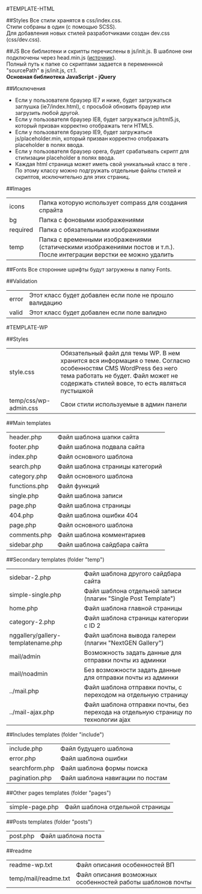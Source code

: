 #TEMPLATE-HTML

##Styles
Все стили хранятся в css/index.css.<br>
Стили собраны  в один (с помощью SCSS).<br>
Для добавления новых стилей разработчиками создан dev.css (css/dev.css).

##JS
Все библиотеки и скрипты перечислены в js/init.js. В шаблоне они подключены через head.min.js (<a href="http://headjs.com/">источник</a>).<br>
Полный путь к папке со скриптами задается в переменнной "sourcePath" в js/init.js, ст.1.<br>
**Основная библиотека JavaScript - jQuery**

##Исключения
* Если у пользователя браузер IE7 и ниже, будет загружаться заглушка (ie7/index.html), с просьбой обновить браузер или загрузить любой другой.
* Если у пользователя браузер IE8, будет загружаться js/html5.js, который призван корректно отображать теги HTML5.
* Если у пользователя браузер IE9, будет загружаться js/placeholder.min, который призван корректно отображать placeholder в полях ввода.
* Если у пользователя браузер opera, будет срабатывать скрипт для стилизации placeholder в полях ввода.
* Каждая html страница может иметь свой уникальный класс в теге <html>. По этому классу можно подгружать отдельные файлы стилей и скриптов, исключительно для этих страниц.

##Images
<table>
    <tr>
        <td>icons</td>
        <td>Папка которую использует compass для создания спрайта</td>
    </tr>
    <tr>
        <td>bg</td>
        <td>Папка с фоновыми изображениями</td>
    </tr>
    <tr>
        <td>required</td>
        <td>Папка с обязательными изображениями</td>
    </tr>
    <tr>
        <td>temp</td>
        <td>Папка с временными изображениями (статическими изображениями постов и т.п.). После интеграции верстки ее можно удалить</td>
    </tr>
</table>

##Fonts
Все сторонние шрифты будут загружены в папку Fonts.

##Validation
<table>
    <tr>
        <td>error</td>
        <td>Этот класс будет добавлен если поле не прошло валидацию</td>
    </tr>
    <tr>
        <td>valid</td>
        <td>Этот класс будет добавлен если поле валидно</td>
    </tr>
</table>

#TEMPLATE-WP

##Styles
<table>
    <tr>
        <td>style.css</td>
        <td>Обязательный файл для темы WP. В нем хранится вся информация о теме. Согласно особенностям CMS WordPress без него тема работать не будет. Файл может не содержать стилей вовсе, то есть являться пустышкой</td>
    </tr>
    <tr>
        <td>temp/css/wp-admin.css</td>
        <td>Свои стили используемые в админ панели</td>
    </tr>
</table>

##Main templates
<table>
    <tr>
        <td>header.php</td>
        <td>Файл шаблона шапки сайта</td>
    </tr>
    <tr>
        <td>footer.php</td>
        <td>Файл шаблона подвала сайта</td>
    </tr>
    <tr>
        <td>index.php</td>
        <td>Файл основного шаблона</td>
    </tr>
    <tr>
        <td>search.php</td>
        <td>Файл шаблона страницы категорий</td>
    </tr>
    <tr>
        <td>category.php</td>
        <td>Файл основного шаблона</td>
    </tr>
    <tr>
        <td>functions.php</td>
        <td>Файл функций</td>
    </tr>
    <tr>
        <td>single.php</td>
        <td>Файл шаблона записи</td>
    </tr>
    <tr>
        <td>page.php</td>
        <td>Файл шаблона страницы</td>
    </tr>
    <tr>
        <td>404.php</td>
        <td>Файл шаблона ошибки 404</td>
    </tr>
    <tr>
        <td>page.php</td>
        <td>Файл основного шаблона</td>
    </tr>
    <tr>
        <td>comments.php</td>
        <td>Файл шаблона комментариев</td>
    </tr>
    <tr>
        <td>sidebar.php</td>
        <td>Файл шаблона сайдбара сайта</td>
    </tr>
</table>

##Secondary templates (folder "temp")
<table>
    <tr>
        <td>sidebar-2.php</td>
        <td>Файл шаблона другого сайдбара сайта</td>
    </tr>
    <tr>
        <td>simple-single.php</td>
        <td>Файл шаблона отдельной записи (плагин "Single Post Template")</td>
    </tr>
    <tr>
        <td>home.php</td>
        <td>Файл шаблона главной страницы</td>
    </tr>
    <tr>
        <td>category-2.php</td>
        <td>Файл шаблона страницы категории с ID 2</td>
    </tr>
    <tr>
        <td>nggallery/gallery-templatename.php</td>
        <td>Файл шаблона вывода галереи (плагин "NextGEN Gallery")</td>
    </tr>
    <tr>
        <td>mail/admin</td>
        <td>Возможность задать данные для отправки почты из админки</td>
    </tr>
    <tr>
        <td>mail/noadmin</td>
        <td>Без возможности задать данные для отправки почты из админки</td>
    </tr>
    <tr>
        <td>../mail.php</td>
        <td>Файл шаблона отправки почты, с переходом на отдельную страницу</td>
    </tr>
    <tr>
        <td>../mail-ajax.php</td>
        <td>Файл шаблона отправки почты, без перехода на отдельную страницу по технологии ajax</td>
    </tr>
</table>

##Includes templates (folder "include")
<table>
    <tr>
        <td>include.php</td>
        <td>Файл будущего шаблона</td>
    </tr>
    <tr>
        <td>error.php</td>
        <td>Файл шаблона ошибки</td>
    </tr>
    <tr>
        <td>searchform.php</td>
        <td>Файл шаблона формы поиска</td>
    </tr>
    <tr>
        <td>pagination.php</td>
        <td>Файл шаблона навигации по постам</td>
    </tr>
</table>

##Other pages templates (folder "pages")
<table>
    <tr>
        <td>simple-page.php</td>
        <td>Файл шаблона отдельной страницы</td>
    </tr>
</table>

##Posts templates (folder "posts")
<table>
    <tr>
        <td>post.php</td>
        <td>Файл шаблона поста</td>
    </tr>
</table>

##readme
<table>
    <tr>
        <td>readme-wp.txt</td>
        <td>Файл описания особенностей ВП</td>
    </tr>
    <tr>
        <td>temp/mail/readme.txt</td>
        <td>Файл описания возможных особенностей работы шаблонов почты</td>
    </tr>
</table>